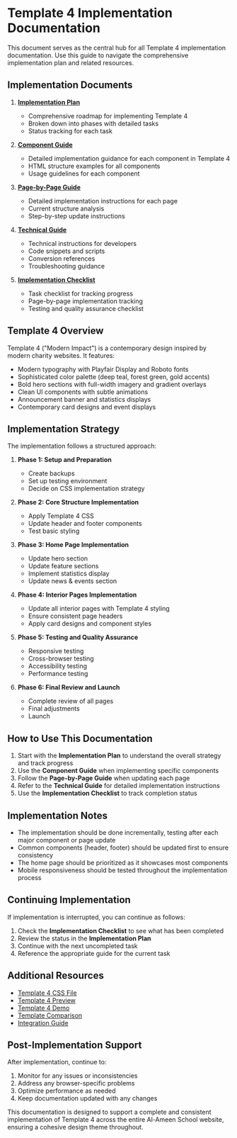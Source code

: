 # Template 4 Implementation Documentation

This document serves as the central hub for all Template 4 implementation documentation. Use this guide to navigate the comprehensive implementation plan and related resources.

## Implementation Documents

1. **[Implementation Plan](template4-implementation-plan.md)**
   - Comprehensive roadmap for implementing Template 4
   - Broken down into phases with detailed tasks
   - Status tracking for each task

2. **[Component Guide](template4-component-guide.md)**
   - Detailed implementation guidance for each component in Template 4
   - HTML structure examples for all components
   - Usage guidelines for each component

3. **[Page-by-Page Guide](template4-page-guide.md)**
   - Detailed implementation instructions for each page
   - Current structure analysis
   - Step-by-step update instructions

4. **[Technical Guide](template4-technical-guide.md)**
   - Technical instructions for developers
   - Code snippets and scripts
   - Conversion references
   - Troubleshooting guidance

5. **[Implementation Checklist](template4-implementation-checklist.md)**
   - Task checklist for tracking progress
   - Page-by-page implementation tracking
   - Testing and quality assurance checklist

## Template 4 Overview

Template 4 ("Modern Impact") is a contemporary design inspired by modern charity websites. It features:

- Modern typography with Playfair Display and Roboto fonts
- Sophisticated color palette (deep teal, forest green, gold accents)
- Bold hero sections with full-width imagery and gradient overlays
- Clean UI components with subtle animations
- Announcement banner and statistics displays
- Contemporary card designs and event displays

## Implementation Strategy

The implementation follows a structured approach:

1. **Phase 1: Setup and Preparation**
   - Create backups
   - Set up testing environment
   - Decide on CSS implementation strategy

2. **Phase 2: Core Structure Implementation**
   - Apply Template 4 CSS
   - Update header and footer components
   - Test basic styling

3. **Phase 3: Home Page Implementation**
   - Update hero section
   - Update feature sections
   - Implement statistics display
   - Update news & events section

4. **Phase 4: Interior Pages Implementation**
   - Update all interior pages with Template 4 styling
   - Ensure consistent page headers
   - Apply card designs and component styles

5. **Phase 5: Testing and Quality Assurance**
   - Responsive testing
   - Cross-browser testing
   - Accessibility testing
   - Performance testing

6. **Phase 6: Final Review and Launch**
   - Complete review of all pages
   - Final adjustments
   - Launch

## How to Use This Documentation

1. Start with the **Implementation Plan** to understand the overall strategy and track progress
2. Use the **Component Guide** when implementing specific components
3. Follow the **Page-by-Page Guide** when updating each page
4. Refer to the **Technical Guide** for detailed implementation instructions
5. Use the **Implementation Checklist** to track completion status

## Implementation Notes

- The implementation should be done incrementally, testing after each major component or page update
- Common components (header, footer) should be updated first to ensure consistency
- The home page should be prioritized as it showcases most components
- Mobile responsiveness should be tested throughout the implementation process

## Continuing Implementation

If implementation is interrupted, you can continue as follows:

1. Check the **Implementation Checklist** to see what has been completed
2. Review the status in the **Implementation Plan**
3. Continue with the next uncompleted task
4. Reference the appropriate guide for the current task

## Additional Resources

- [Template 4 CSS File](../assets/css/design-templates/design-template-4.css)
- [Template 4 Preview](../template-previews/template4.html)
- [Template 4 Demo](../template4-demo.html)
- [Template Comparison](../assets/css/design-templates/TEMPLATE-COMPARISON.md)
- [Integration Guide](../assets/css/design-templates/INTEGRATION-GUIDE.md)

## Post-Implementation Support

After implementation, continue to:

1. Monitor for any issues or inconsistencies
2. Address any browser-specific problems
3. Optimize performance as needed
4. Keep documentation updated with any changes

This documentation is designed to support a complete and consistent implementation of Template 4 across the entire Al-Ameen School website, ensuring a cohesive design theme throughout.
